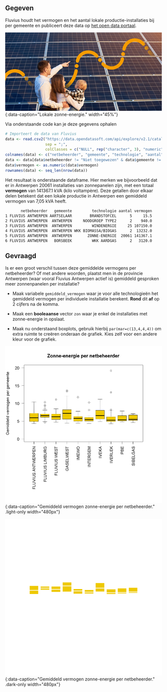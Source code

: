 ## Gegeven
Fluvius houdt het vermogen en het aantal lokale productie-installaties bij per gemeente en publiceert deze data op <a href="https://opendata.fluvius.be/explore/dataset/1_33-lp-open-data-fluvius/information/" target="_blank">het open data portaal</a>. 

![Lokale zonne-energie.](media/groene_stroom.jpg "Lokale zonne-energie."){:data-caption="Lokale zonne-energie." width="45%"}

Via onderstaande code kan je deze gegevens ophalen

```R
# Importeert de data van Fluvius
data <- read.csv2("https://data.opendatasoft.com/api/explore/v2.1/catalog/datasets/1_33-lp-open-data-fluvius@fluvius/exports/csv",
                  sep = ";",
                  colClasses = c("NULL", rep("character", 3), "numeric", "character") )
colnames(data) <- c("netbeheerder", "gemeente", "technologie", "aantal", "vermogen")
data <- data[data$netbeheerder != "Niet toegewezen" & data$gemeente != "Niet toegewezen",]
data$vermogen <- as.numeric(data$vermogen)
rownames(data) <- seq_len(nrow(data))
```

Het resultaat is onderstaande dataframe. Hier merken we bijvoorbeeld dat er in Antwerpen 20061 installaties van zonnepanelen zijn, met een totaal **vermogen** van 141367.1 kVA (kilo voltampère). Deze getallen door elkaar delen betekent dat een lokale productie in Antwerpen een gemiddeld vermogen van 7,05 kVA heeft.

```
       netbeheerder   gemeente         technologie aantal vermogen
1 FLUVIUS ANTWERPEN AARTSELAAR        BRANDSTOFCEL      5     15.5
2 FLUVIUS ANTWERPEN  ANTWERPEN     NOODGROEP TYPE2      2    940.0
3 FLUVIUS ANTWERPEN  ANTWERPEN         WINDENERGIE     25 107150.0
4 FLUVIUS ANTWERPEN  ANTWERPEN WKK BIOMASSA/BIOGAS      2  13232.0
5 FLUVIUS ANTWERPEN  ANTWERPEN       ZONNE-ENERGIE  20061 141367.1
6 FLUVIUS ANTWERPEN   BORSBEEK         WKK AARDGAS      2   3120.0
```

## Gevraagd

Is er een groot verschil tussen deze gemiddelde vermogens per netbeheerder? Of met andere woorden, plaatst men in de provincie Antwerpen (waar vooral Fluvius Antwerpen actief is) gemiddeld gesproken meer zonnenpanelen per installatie?

- Maak variabele `gemiddeld_vermogen` waar je voor alle technologieën het gemiddeld vermogen per individuele installatie berekent. **Rond** dit **af** op 2 cijfers na de komma.
- Maak een **booleaanse** vector `zon` waar je enkel de installaties met zonne-energie in opslaat.

- Maak nu onderstaand boxplots, gebruik hierbij `par(mar=c(13,4,4,4))` om extra ruimte te creëren onderaan de grafiek. Kies zelf voor een andere kleur voor de grafiek.

![Gemiddeld vermogen zonne-energie per netbeheerder.](media/plot.png "Gemiddeld vermogen zonne-energie per netbeheerder."){:data-caption="Gemiddeld vermogen zonne-energie per netbeheerder." .light-only width="480px"}

![Gemiddeld vermogen zonne-energie per netbeheerder.](media/plot_dark.png "Gemiddeld vermogen zonne-energie per netbeheerder."){:data-caption="Gemiddeld vermogen zonne-energie per netbeheerder." .dark-only width="480px"}
